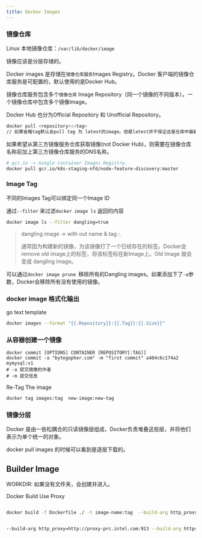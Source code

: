 ```yaml
---
title: Docker Images
---
```








### 镜像仓库	

Linux 本地镜像仓库：`/var/lib/docker/image`

镜像应该是分层存储的。

Docker images 是存储在`镜像仓库服务`Images Registry。Docker 客户端的镜像仓库服务是可配置的，默认使用的是Docker Hub。

镜像仓库服务包含多个`镜像仓库` Image Repository（同一个镜像的不同版本）。一个镜像仓库中包含多个镜像Image。

 Docker Hub 也分为Official Repository 和 Unofficial Repository。

```sh
docker pull <repository>:<tag>
// 如果省略tag默认会pull tag 为 latest的image。但是latest并不保证这是仓库中最新的镜像。
```



如果希望从第三方镜像服务仓库获取镜像(not Docker Hub)，则需要在镜像仓库名称前加上第三方镜像仓库服务的DNS名称。

```sh
# gcr.io -> Google Container Images Registry.
docker pull gcr.io/k8s-staging-nfd/node-feature-discovery:master
```



### Image Tag	

不同的Images Tag可以绑定同一个Image ID

通过`--filter` 来过滤`docker image ls` 返回的内容

```sh
docker image ls --filter dangling=true
```

> dangling image -> with out name & tag <none>:<none>.
>
> 通常因为构建新的镜像，为该镜像打了一个已经存在的标签。Docker会remove old image上的标签，将该标签标在新Image上。Old Image 就会变成 dangling image。

可以通过`docker image prune `移除所有的Dangling images。如果添加下了`-a`参数，Docker会移除所有没有使用的镜像。

### docker image 格式化输出

go text template

```sh
docker images --format "{{.Repository}}:{{.Tag}}:{{.Size}}"
```







### 从容器创建一个镜像

````shell
docker commit [OPTIONS] CONTAINER [REPOSITORY[:TAG]]
docker commit -a "bytegopher.com" -m "first commit" a404c6c174a2  mymysql:v1
# -a 提交镜像的作者
# -m 提交信息
````



Re-Tag The image

```sh
docker tag images:tag  new-image:new-tag
```



### 镜像分层

Docker 是由一些松耦合的只读镜像层组成，Docker负责堆叠这些层，并将他们表示为单个统一的对象。

docker pull images 的时候可以看到是逐层下载的。







## Builder Image

WORKDIR: 如果没有文件夹，会创建并进入。















Docker Build Use Proxy

```sh

docker build -f Dockerfile ./ -t image-name:tag  --build-arg http_proxy=$(HTTP_PROXY) --build-arg https_proxy=$(HTTPS_PROXY)


--build-arg http_proxy=http://proxy-prc.intel.com:913 --build-arg https_proxy=http://proxy-prc.intel.com:913
```

